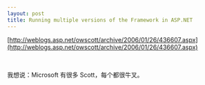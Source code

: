 ```yaml
---
layout: post
title: Running multiple versions of the Framework in ASP.NET
---
```

[http://weblogs.asp.net/owscott/archive/2006/01/26/436607.aspx](http://weblogs.asp.net/owscott/archive/2006/01/26/436607.aspx)

&nbsp;

我想说：Microsoft 有很多 Scott，每个都很牛叉。